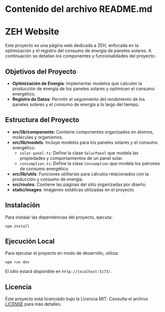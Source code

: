 # Contenido del archivo README.md

# ZEH Website

Este proyecto es una página web dedicada a ZEH, enfocada en la optimización y el registro del consumo de energía de paneles solares. A continuación se detallan los componentes y funcionalidades del proyecto.

## Objetivos del Proyecto

- **Optimización de Energía**: Implementar modelos que calculen la producción de energía de los paneles solares y optimicen el consumo energético.
- **Registro de Datos**: Permitir el seguimiento del rendimiento de los paneles solares y el consumo de energía a lo largo del tiempo.

## Estructura del Proyecto

- **src/lib/components**: Contiene componentes organizados en átomos, moléculas y organismos.
- **src/lib/models**: Incluye modelos para los paneles solares y el consumo energético.
  - `solar-panel.ts`: Define la clase `SolarPanel` que modela las propiedades y comportamientos de un panel solar.
  - `consumption.ts`: Define la clase `Consumption` que modela los patrones de consumo energético.
- **src/lib/utils**: Funciones utilitarias para cálculos relacionados con la producción y consumo de energía.
- **src/routes**: Contiene las páginas del sitio organizadas por diseño.
- **static/images**: Imágenes estáticas utilizadas en el proyecto.

## Instalación

Para instalar las dependencias del proyecto, ejecuta:

```shell
npm install
```

## Ejecución Local

Para ejecutar el proyecto en modo de desarrollo, utiliza:

```shell
npm run dev
```

El sitio estará disponible en `http://localhost:5173/`.

## Licencia

Este proyecto está licenciado bajo la Licencia MIT. Consulta el archivo [LICENSE](LICENSE) para más detalles.